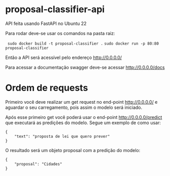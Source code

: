 # proposal-classifier-api
API feita usando FastAPI no Ubuntu 22

Para rodar deve-se usar os comandos na pasta raiz:

` sudo docker build -t proposal-classifier .`
` sudo docker run -p 80:80 proposal-classifier `

Então a API será acessível pelo endereço http://0.0.0.0/

Para acessar a documentação swagger deve-se acessar http://0.0.0.0/docs

# Ordem de requests

Primeiro você deve realizar um get request no end-point http://0.0.0.0/ e aguardar o seu carregamento, pois assim o modelo será iniciado.

Após esse primeiro get você poderá usar o end-point http://0.0.0.0/predict que executará as predições do modelo. Segue um exemplo de como usar:

~~~
{
	"text": "proposta de lei que quero prever"
}
~~~

O resultado será um objeto proposal com a predição do modelo:

~~~
{
	"proposal": "Cidades"
}
~~~
